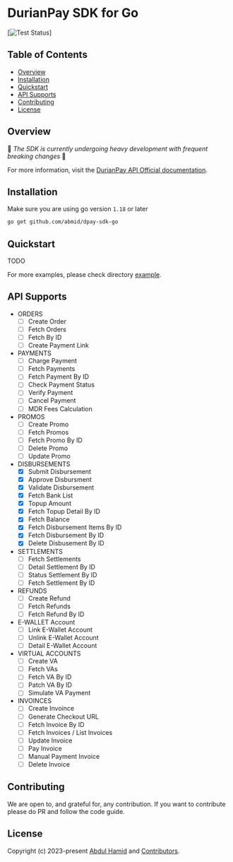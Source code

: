 # DurianPay SDK for Go #

[![Test Status](https://github.com/abmid/dpay-sdk-go/actions/workflows/test.yml/badge.svg)]

## Table of Contents

- [Overview](#overview)
- [Installation](#installation)
- [Quickstart](#quickstart)
- [API Supports](#api-supports)
- [Contributing](#contributing)
- [License](#license)

## Overview

🚧 *The SDK is currently undergoing heavy development with frequent breaking changes* 🚧

For more information, visit the [DurianPay API Official documentation](https://durianpay.id/docs/api/).


## Installation

Make sure you are using go version `1.18` or later

```bash
go get github.com/abmid/dpay-sdk-go
```

## Quickstart

TODO

For more examples, please check directory [example](https://github.com/abmid/dpay-sdk-go/example).

## API Supports

- ORDERS
  - [ ] Create Order
  - [ ] Fetch Orders
  - [ ] Fetch By ID
  - [ ] Create Payment Link
- PAYMENTS
  - [ ] Charge Payment
  - [ ] Fetch Payments
  - [ ] Fetch Payment By ID
  - [ ] Check Payment Status
  - [ ] Verify Payment
  - [ ] Cancel Payment
  - [ ] MDR Fees Calculation
- PROMOS
  - [ ] Create Promo
  - [ ] Fetch Promos
  - [ ] Fetch Promo By ID
  - [ ] Delete Promo
  - [ ] Update Promo
- DISBURSEMENTS
  - [x] Submit Disbursement
  - [x] Approve Disbursment
  - [x] Validate Disbursement
  - [x] Fetch Bank List
  - [x] Topup Amount
  - [x] Fetch Topup Detail By ID
  - [x] Fetch Balance
  - [x] Fetch Disbursement Items By ID
  - [x] Fetch Disbursement By ID
  - [x] Delete Disbusement By ID
- SETTLEMENTS
  - [ ] Fetch Settlements
  - [ ] Detail Settlement By ID
  - [ ] Status Settlement By ID
  - [ ] Fetch Settlement By ID
- REFUNDS
  - [ ] Create Refund
  - [ ] Fetch Refunds
  - [ ] Fetch Refund By ID
- E-WALLET Account
  - [ ] Link E-Wallet Account
  - [ ] Unlink E-Wallet Account
  - [ ] Detail E-Wallet Account
- VIRTUAL ACCOUNTS
  - [ ] Create VA
  - [ ] Fetch VAs
  - [ ] Fetch VA By ID
  - [ ] Patch VA By ID
  - [ ] Simulate VA Payment
- INVOINCES
  - [ ] Create Invoince
  - [ ] Generate Checkout URL
  - [ ] Fetch Invoice By ID
  - [ ] Fetch Invoices / List Invoices
  - [ ] Update Invoice
  - [ ] Pay Invoice
  - [ ] Manual Payment Invoice
  - [ ] Delete Invoice

## Contributing

We are open to, and grateful for, any contribution. If you want to contribute please do PR and follow the code guide.

## License

Copyright (c) 2023-present [Abdul Hamid](https://github.com/abmid) and [Contributors](https://github.com/abmid/dpay-sdk-go/graphs/contributors).
